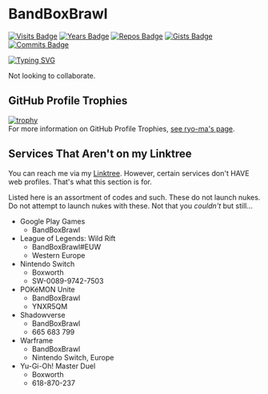 <!---
BandBoxBrawl/BandBoxBrawl is a ✨ special ✨ repository because its `README.md` (this file) appears on your GitHub profile.
You can click the Preview link to take a look at your changes.
--->
# BandBoxBrawl
[![Visits Badge](https://badges.pufler.dev/visits/BandBoxBrawl/git-badges)](https://badges.pufler.dev)
[![Years Badge](https://badges.pufler.dev/years/BandBoxBrawl)](https://badges.pufler.dev)
[![Repos Badge](https://badges.pufler.dev/repos/BandBoxBrawl)](https://badges.pufler.dev)
[![Gists Badge](https://badges.pufler.dev/gists/BandBoxBrawl)](https://badges.pufler.dev)
[![Commits Badge](https://badges.pufler.dev/commits/monthly/BandBoxBrawl)](https://badges.pufler.dev)

[![Typing SVG](https://readme-typing-svg.herokuapp.com?color=7B7B7B&center=true&vCenter=true&lines=Achievement+Hunter;Occasional+Anime+Consumer;Wooden+Tie+Enthusiast;https%3A%2F%2Flinktr.ee%2FBandBoxBrawl)](https://git.io/typing-svg)

Not looking to collaborate.

## GitHub Profile Trophies
[![trophy](https://github-profile-trophy.vercel.app/?username=BandBoxBrawl&theme=darkhub)](https://github.com/ryo-ma/github-profile-trophy)  
For more information on GitHub Profile Trophies, [see ryo-ma's page](https://github.com/ryo-ma/github-profile-trophy).

## Services That Aren't on my Linktree

You can reach me via my [Linktree](https://linktr.ee/BandBoxBrawl). However, certain services don't HAVE web profiles. That's what this section is for.

Listed here is an assortment of codes and such. These do not launch nukes. Do not attempt to launch nukes with these. Not that you *couldn't* but still...  

- Google Play Games
 	- BandBoxBrawl
- League of Legends: Wild Rift
	- BandBoxBrawl#EUW
	- Western Europe
- Nintendo Switch
	- Boxworth
	- SW-0089-9742-7503
- POKéMON Unite
	- BandBoxBrawl
	- YNXR5QM
- Shadowverse
	- BandBoxBrawl
	- 665 683 799
- Warframe
	- BandBoxBrawl
	- Nintendo Switch, Europe
- Yu-Gi-Oh! Master Duel
	- Boxworth
	- 618-870-237
